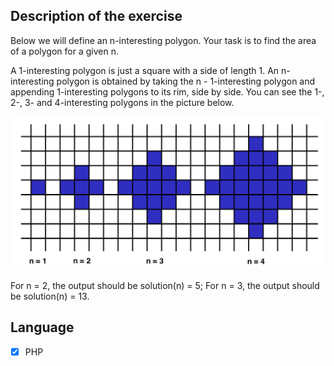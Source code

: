 ## Description of the exercise

Below we will define an n-interesting polygon. Your task is to find the area of a polygon for a given n.

A 1-interesting polygon is just a square with a side of length 1. An n-interesting polygon is obtained by taking the n - 1-interesting polygon and appending 1-interesting polygons to its rim, side by side. You can see the 1-, 2-, 3- and 4-interesting polygons in the picture below.

![Ejemplos](area.png)

For n = 2, the output should be solution(n) = 5;
For n = 3, the output should be solution(n) = 13.

## Language

- [X] PHP
